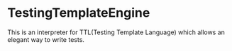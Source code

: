 # TestingTemplateEngine
This is an interpreter for TTL(Testing Template Language) which allows an elegant way to write tests.
